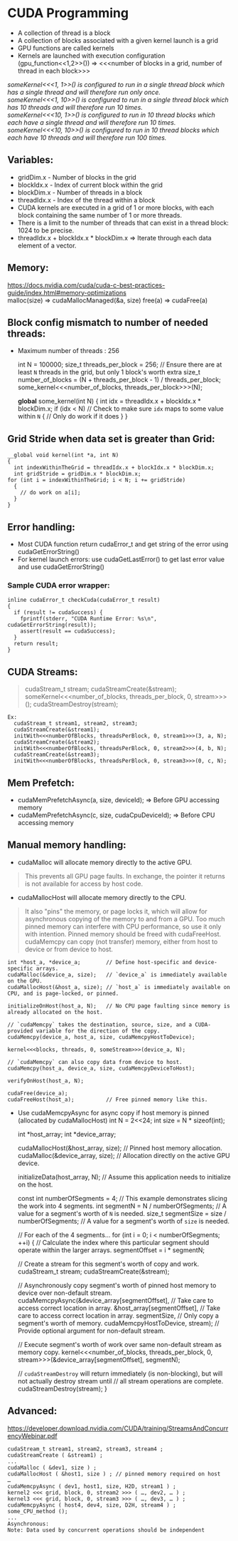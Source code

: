# CUDA Programming
 - A collection of thread is a block
 - A collection of blocks associated with a given kernel launch is a
   grid
 - GPU functions are called kernels
 - Kernels are launched with execution configuration
   (gpu_function<<1,2>>()) => <<<number of blocks in a grid, number of
   thread in each block>>>

*someKernel<<<1, 1>>() is configured to run in a single thread block which has a single thread and will therefore run only once.</br>
someKernel<<<1, 10>>() is configured to run in a single thread block which has 10 threads and will therefore run 10 times.</br>
someKernel<<<10, 1>>() is configured to run in 10 thread blocks which each have a single thread and will therefore run 10 times.</br>
someKernel<<<10, 10>>() is configured to run in 10 thread blocks which each have 10 threads and will therefore run 100 times.*</br>

## Variables:

 - gridDim.x - Number of blocks in the grid
 - blockIdx.x - Index of current block within the grid
 - blockDim.x - Number of threads in a block
 - threadIdx.x - Index of the thread within a block
 - CUDA kernels are executed in a grid of 1 or more blocks, with each
   block containing the same number of 1 or more threads.
 - There is a limit to the number of threads that can exist in a thread
   block: 1024 to be precise.
 - threadIdx.x + blockIdx.x * blockDim.x => Iterate through each data
   element of a vector.

## Memory:
https://docs.nvidia.com/cuda/cuda-c-best-practices-guide/index.html#memory-optimizations</br>
malloc(size) => cudaMallocManaged(&a, size)
free(a) => cudaFree(a)

## Block config mismatch to number of needed threads:

 - Maximum number of threads : 256

    int N = 100000;
    size_t threads_per_block = 256;
    // Ensure there are at least `N` threads in the grid, but only 1 block's worth extra
    size_t number_of_blocks = (N + threads_per_block - 1) / threads_per_block;
    some_kernel<<<number_of_blocks, threads_per_block>>>(N);

    __global__ some_kernel(int N)
    {
      int idx = threadIdx.x + blockIdx.x * blockDim.x;
    if (idx < N) // Check to make sure `idx` maps to some value within `N`
      {
        // Only do work if it does
      }
    }

## Grid Stride when data set is greater than Grid:

    __global void kernel(int *a, int N)
    {
      int indexWithinTheGrid = threadIdx.x + blockIdx.x * blockDim.x;
      int gridStride = gridDim.x * blockDim.x;
    for (int i = indexWithinTheGrid; i < N; i += gridStride)
      {
        // do work on a[i];
      }
    }

## Error handling:

 - Most CUDA function return cudaError_t and get string of the error
   using cudaGetErrorString()
 - For kernel launch errors: use cudaGetLastError() to get last error
   value and use cudaGetErrorString()

### Sample CUDA error wrapper:

    inline cudaError_t checkCuda(cudaError_t result)
    {
      if (result != cudaSuccess) {
        fprintf(stderr, "CUDA Runtime Error: %s\n", cudaGetErrorString(result));
        assert(result == cudaSuccess);
      }
      return result;
    }

## CUDA Streams:

> cudaStream_t stream; cudaStreamCreate(&stream); 
> someKernel<<<number_of_blocks, threads_per_block, 0, stream>>>(); 
> cudaStreamDestroy(stream);

    Ex:
      cudaStream_t stream1, stream2, stream3;
      cudaStreamCreate(&stream1);
      initWith<<<numberOfBlocks, threadsPerBlock, 0, stream1>>>(3, a, N);
      cudaStreamCreate(&stream2);
      initWith<<<numberOfBlocks, threadsPerBlock, 0, stream2>>>(4, b, N);
      cudaStreamCreate(&stream3);
      initWith<<<numberOfBlocks, threadsPerBlock, 0, stream3>>>(0, c, N);


## Mem Prefetch:

 - cudaMemPrefetchAsync(a, size, deviceId); => Before GPU accessing
   memory
 - cudaMemPrefetchAsync(c, size, cudaCpuDeviceId); => Before CPU
   accessing memory

## Manual memory handling:

 - cudaMalloc will allocate memory directly to the active GPU.

> 	This prevents all GPU page faults. In exchange, the pointer it
> returns is not available for access by host code.

 - cudaMallocHost will allocate memory directly to the CPU.

> 	It also "pins" the memory, or page locks it, which will allow for
> asynchronous copying of the memory to and from a GPU. Too much pinned
> memory can interfere with CPU performance, so use it only with
> intention. Pinned memory should be freed with cudaFreeHost. cudaMemcpy
> can copy (not transfer) memory, either from host to device or from
> device to host.

    int *host_a, *device_a;        // Define host-specific and device-specific arrays.
    cudaMalloc(&device_a, size);   // `device_a` is immediately available on the GPU.
    cudaMallocHost(&host_a, size); // `host_a` is immediately available on CPU, and is page-locked, or pinned.
    
    initializeOnHost(host_a, N);   // No CPU page faulting since memory is already allocated on the host.
    
    // `cudaMemcpy` takes the destination, source, size, and a CUDA-provided variable for the direction of the copy.
    cudaMemcpy(device_a, host_a, size, cudaMemcpyHostToDevice);
    
    kernel<<<blocks, threads, 0, someStream>>>(device_a, N);
    
    // `cudaMemcpy` can also copy data from device to host.
    cudaMemcpy(host_a, device_a, size, cudaMemcpyDeviceToHost);
    
    verifyOnHost(host_a, N);
    
    cudaFree(device_a);
    cudaFreeHost(host_a);          // Free pinned memory like this.

 - Use cudaMemcpyAsync for async copy if host memory is pinned
   (allocated by cudaMallocHost)
    int N = 2<<24;
    int size = N * sizeof(int);
    
    int *host_array;
    int *device_array;
    
    cudaMallocHost(&host_array, size);               // Pinned host memory allocation.
    cudaMalloc(&device_array, size);                 // Allocation directly on the active GPU device.
    
    initializeData(host_array, N);                   // Assume this application needs to initialize on the host.
    
    const int numberOfSegments = 4;                  // This example demonstrates slicing the work into 4 segments.
    int segmentN = N / numberOfSegments;             // A value for a segment's worth of `N` is needed.
    size_t segmentSize = size / numberOfSegments;    // A value for a segment's worth of `size` is needed.
    
    // For each of the 4 segments...
    for (int i = 0; i < numberOfSegments; ++i)
    {
      // Calculate the index where this particular segment should operate within the larger arrays.
      segmentOffset = i * segmentN;
    
      // Create a stream for this segment's worth of copy and work.
      cudaStream_t stream;
      cudaStreamCreate(&stream);
      
      // Asynchronously copy segment's worth of pinned host memory to device over non-default stream.
      cudaMemcpyAsync(&device_array[segmentOffset],  // Take care to access correct location in array.
                      &host_array[segmentOffset],    // Take care to access correct location in array.
                      segmentSize,                   // Only copy a segment's worth of memory.
                      cudaMemcpyHostToDevice,
                      stream);                       // Provide optional argument for non-default stream.
                      
      // Execute segment's worth of work over same non-default stream as memory copy.
      kernel<<<number_of_blocks, threads_per_block, 0, stream>>>(&device_array[segmentOffset], segmentN);
      
      // `cudaStreamDestroy` will return immediately (is non-blocking), but will not actually destroy stream until
      // all stream operations are complete.
      cudaStreamDestroy(stream);
    }

## Advanced:
https://developer.download.nvidia.com/CUDA/training/StreamsAndConcurrencyWebinar.pdf

    cudaStream_t stream1, stream2, stream3, stream4 ;
    cudaStreamCreate ( &stream1) ;
    ...
    cudaMalloc ( &dev1, size ) ;
    cudaMallocHost ( &host1, size ) ; // pinned memory required on host
    …
    cudaMemcpyAsync ( dev1, host1, size, H2D, stream1 ) ;
    kernel2 <<< grid, block, 0, stream2 >>> ( …, dev2, … ) ;
    kernel3 <<< grid, block, 0, stream3 >>> ( …, dev3, … ) ;
    cudaMemcpyAsync ( host4, dev4, size, D2H, stream4 ) ;
    some_CPU_method ();
    ...
    Asynchronous:
    Note: Data used by concurrent operations should be independent


